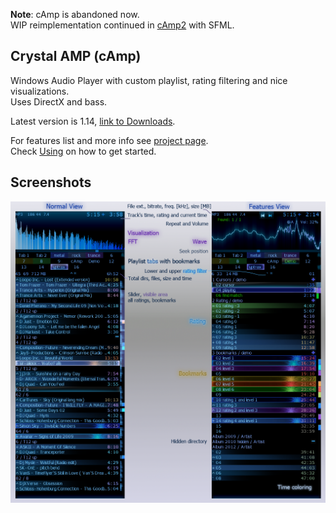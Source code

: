 **Note**: cAmp is abandoned now.  
WIP reimplementation continued in [cAmp2](https://github.com/cryham/cAmp2/releases) with SFML.

Crystal AMP (cAmp)
------------------

Windows Audio Player with custom playlist, rating filtering and nice visualizations.  
Uses DirectX and bass.

Latest version is 1.14, [link to Downloads](https://github.com/cryham/cAmp/releases).

For features list and more info see [project page](https://cryham.tuxfamily.org/portfolio/2010_camp/).  
Check [Using](https://github.com/cryham/cAmp/wiki/Using) on how to get started.

Screenshots
-----------

![](https://raw.githubusercontent.com/cryham/cAmp/master/screenshots.png)

